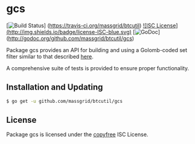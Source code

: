 gcs
==========

[![Build Status](http://img.shields.io/travis/massgrid/btcutil.svg)]
(https://travis-ci.org/massgrid/btcutil) [![ISC License]
(http://img.shields.io/badge/license-ISC-blue.svg)](http://copyfree.org)
[![GoDoc](https://godoc.org/github.com/massgrid/btcutil/gcs?status.png)]
(http://godoc.org/github.com/massgrid/btcutil/gcs)

Package gcs provides an API for building and using a Golomb-coded set filter
similar to that described [here](http://giovanni.bajo.it/post/47119962313/golomb-coded-sets-smaller-than-bloom-filters).

A comprehensive suite of tests is provided to ensure proper functionality.

## Installation and Updating

```bash
$ go get -u github.com/massgrid/btcutil/gcs
```

## License

Package gcs is licensed under the [copyfree](http://copyfree.org) ISC
License.
